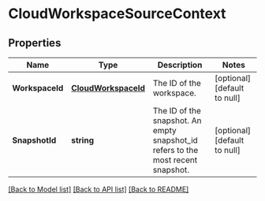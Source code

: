 # CloudWorkspaceSourceContext

## Properties
Name | Type | Description | Notes
------------ | ------------- | ------------- | -------------
**WorkspaceId** | [**CloudWorkspaceId**](CloudWorkspaceId.md) | The ID of the workspace. | [optional] [default to null]
**SnapshotId** | **string** | The ID of the snapshot. An empty snapshot_id refers to the most recent snapshot. | [optional] [default to null]

[[Back to Model list]](../v1alpha1/README.md#documentation-for-models) [[Back to API list]](../v1alpha1/README.md#documentation-for-api-endpoints) [[Back to README]](../v1alpha1/README.md)


